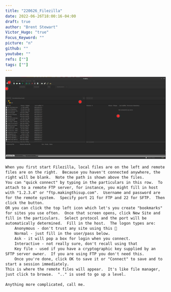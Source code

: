 ```yaml
---
title: "220626_Filezilla"
date: 2022-06-26T18:00:16-04:00
draft: true
author: "Brent Stewart"
Victor_Hugo: "true"
Focus_Keyword: ""
picture: "n"
github: ""
youtube: ""
refs: [""]
tags: [""]
---
```


![Filezilla](/static/220626_Filezilla.png)


    When you first start Filezilla, local files are on the left and remote files are on the right.  Because you haven't connected anywhere, the right will be blank.  Note the path is shown above the files.
    You can "quick connect" by typing in the particulars in this row.  To attach to a remote FTP server, for instance, you might fill in host with "1.2.3.4" or "ftp.makingthisup.com".  Username and password are for the remote system.  Specify port 21 for FTP and 22 for SFTP.  Then click the button.
    OR you can click the top left icon which let's you create "bookmarks" for sites you use often.  Once that screen opens, click New Site and fill in the particulars.  Select protocol and the port will be automatically determined.  Fill in the host.  The logon types are:
        Anonymous - don't trust any site using this 🙂
        Normal - just fill in the user/pass below.
        Ask - it will pop a box for login when you connect.
        Interactive - not really sure, don't recall using that
        Key file - used if you have a cryptographic key supplied by an SFTP server owner.  If you are using FTP you don't need this.
        Once you're done, click OK to save it or "Connect" to save and to start a session immediately.
    This is where the remote files will appear.  It's like file manager, just click to browse.  ".." is used to go up a level.

    Anything more complicated, call me.
